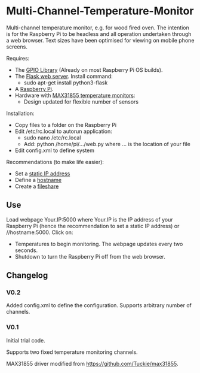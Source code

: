 # Multi-Channel-Temperature-Monitor
Multi-channel temperature monitor, e.g. for wood fired oven. The intention is for the Raspberry Pi to be headless and all operation undertaken through a web browser. Text sizes have been optimised for viewing on mobile phone screens.

Requires:
- The [GPIO Library](https://code.google.com/p/raspberry-gpio-python/) (Already on most Raspberry Pi OS builds).
- The [Flask web server](https://www.raspberrypi.org/learning/python-web-server-with-flask/worksheet/). Install command:
  - sudo apt-get install python3-flask
- A [Raspberry Pi](http://www.raspberrypi.org/).
- Hardware with [MAX31855 temperature monitors](https://www.maximintegrated.com/en/products/analog/sensors-and-sensor-interface/MAX31855.html):
  - Design updated for flexible number of sensors

Installation:
- Copy files to a folder on the Raspberry Pi
- Edit /etc/rc.local to autorun application:
   - sudo nano /etc/rc.local
   - Add: python /home/pi/.../web.py where ... is the location of your file
- Edit config.xml to define system
    
Recommendations (to make life easier):
- Set a [static IP address](https://www.modmypi.com/blog/tutorial-how-to-give-your-raspberry-pi-a-static-ip-address)
- Define a [hostname](http://www.simonthepiman.com/how_to_rename_my_raspberry_pi.php)
- Create a [fileshare](http://raspberrypihq.com/how-to-share-a-folder-with-a-windows-computer-from-a-raspberry-pi/)

## Use

Load webpage Your.IP:5000 where Your.IP is the IP address of your Raspberry Pi (hence the recommendation to set a static IP address) or //hostname:5000.
Click on:
- Temperatures to begin monitoring. The webpage updates every two seconds.
- Shutdown to turn the Raspberry Pi off from the web browser.

## Changelog

### V0.2
Added config.xml to define the configuration.
Supports arbitrary number of channels.

### V0.1
Initial trial code.

Supports two fixed temperature monitoring channels.

MAX31855 driver modified from https://github.com/Tuckie/max31855.
